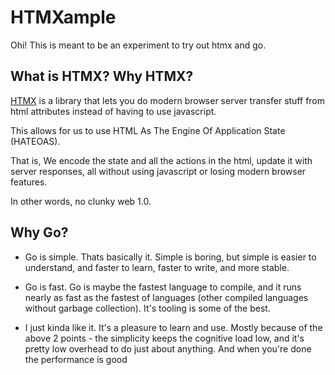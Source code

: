 # HTMXample

Ohi! This is meant to be an experiment to try out htmx and go.

## What is HTMX? Why HTMX?

[HTMX](https://htmx.org/) is a library that lets you do modern browser server
transfer stuff from html attributes instead of having to use javascript.

This allows for us to use HTML As The Engine Of Application State (HATEOAS).

That is, We encode the state and all the actions in the html, update it with
server responses, all without using javascript or losing modern browser
features.

In other words, no clunky web 1.0.

## Why Go?

* Go is simple. Thats basically it. Simple is boring, but simple is easier to
understand, and faster to learn, faster to write, and more stable.

* Go is fast. Go is maybe the fastest language to compile, and it runs nearly as
fast as the fastest of languages (other compiled languages without garbage
collection). It's tooling is some of the best.

* I just kinda like it. It's a pleasure to learn and use. Mostly because of the
above 2 points - the simplicity keeps the cognitive load low, and it's pretty
low overhead to do just about anything. And when you're done the performance
is good
